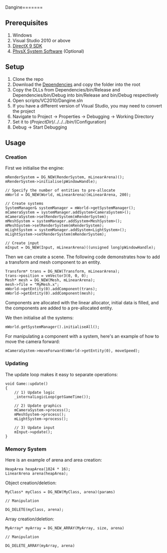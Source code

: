 Dangine=======


Prerequisites
-------

1. Windows
2. Visual Studio 2010 or above
3. [DirectX 9 SDK](http://www.microsoft.com/en-gb/download/details.aspx?id=6812)
4. [PhysX System Software](http://www.nvidia.com/object/physx-9.13.0725-driver.html) (Optional)

Setup
-------

1. Clone the repo
2. Download the [Dependencies](https://dl.dropboxusercontent.com/u/31008648/Dependencies.zip) and copy the folder into the root
3. Copy the DLLs from Dependencies/bin/Release and Dependencies/bin/Debug into bin/Release and bin/Debug respectively
4. Open scripts/VC2010/Dangine.sln
5. If you have a different version of Visual Studio, you may need to convert the project
6. Navigate to Project -> Properties -> Debugging -> Working Directory
7. Set it to $(ProjectDir)/../../../bin/$(Configuration)
8. Debug -> Start Debugging

Usage
-------

### Creation

First we initialise the engine:

```
mRenderSystem = DG_NEW(RenderSystem, mLinearArena)();
mRenderSystem->initialise(pWindowHandle);

// Specify the number of entities to pre-allocate
mWorld = DG_NEW(World, mLinearArena)(mLinearArena, 200);

// Create systems
SystemManager& systemManager = mWorld->getSystemManager();
mCameraSystem = systemManager.addSystem<CameraSystem>();
mCameraSystem->setRenderSystem(mRenderSystem);
mMeshSystem = systemManager.addSystem<MeshSystem>();
mMeshSystem->setRenderSystem(mRenderSystem);
mLightSystem = systemManager.addSystem<LightSystem>();
mLightSystem->setRenderSystem(mRenderSystem);

// Create input
mInput = DG_NEW(Input, mLinearArena)((unsigned long)pWindowHandle);
```

Then we can create a scene. The following code demonstrates how to add a transform and
mesh component to an entity.

```
Transform* trans = DG_NEW(Transform, mLinearArena);
trans->position = vmVector3(0, 0, 0);
Mesh* mesh = DG_NEW(Mesh, mLinearArena);
mesh->file = "MyMesh.x";
mWorld->getEntity(0).addComponent(trans);
mWorld->getEntity(0).addComponent(mesh);
```

Components are allocated with the linear allocator, initial data is filled, and the
components are added to a pre-allocated entity.

We then initialise all the systems:

```
mWorld.getSystemManager().initialiseAll();
```

For manipulating a component with a system, here's an example of how to move the
camera forward:

```
mCameraSystem->moveForward(mWorld->getEntity(0), moveSpeed);
```

### Updating

The update loop makes it easy to separate operations:

```
void Game::update()
{
	// 1) Update logic
	_internalLogicLoop(getGameTime());

	// 2) Update graphics
	mCameraSystem->process();
	mMeshSystem->process();
	mLightSystem->process();

	// 3) Update input
	mInput->update();
}
```

### Memory System

Here is an example of arena and area creation:

```
HeapArea heapArea(1024 * 16);
LinearArena arena(heapArea);
```

Object creation/deletion:

```
MyClass* myClass = DG_NEW(MyClass, arena)(params)

// Manipulation

DG_DELETE(myClass, arena);
```

Array creation/deletion:

```
MyArray* myArray = DG_NEW_ARRAY(MyArray, size, arena)

// Manipulation

DG_DELETE_ARRAY(myArray, arena)
```